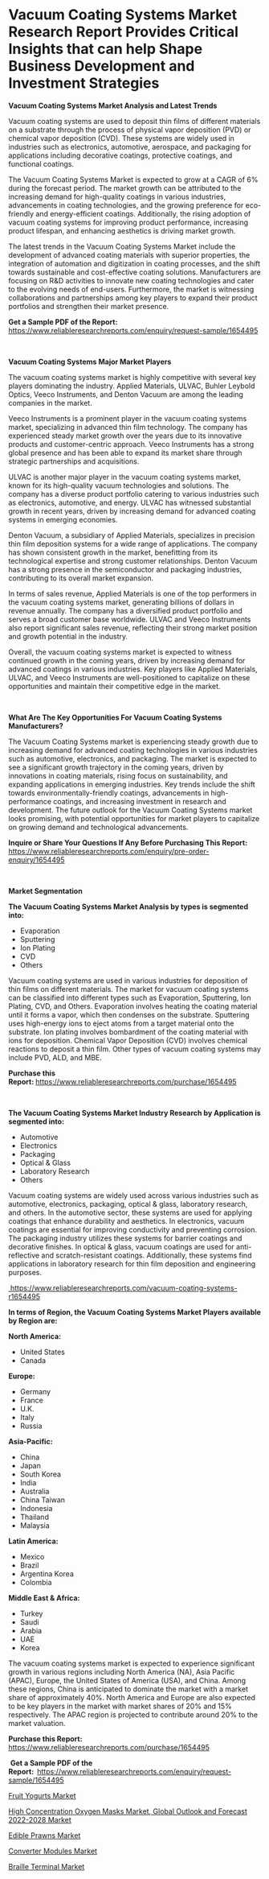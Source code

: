 <p><h1>Vacuum Coating Systems Market Research Report Provides Critical Insights that can help Shape Business Development and Investment Strategies</h1></p><p><strong>Vacuum Coating Systems Market Analysis and Latest Trends</strong></p>
<p><p>Vacuum coating systems are used to deposit thin films of different materials on a substrate through the process of physical vapor deposition (PVD) or chemical vapor deposition (CVD). These systems are widely used in industries such as electronics, automotive, aerospace, and packaging for applications including decorative coatings, protective coatings, and functional coatings. </p><p>The Vacuum Coating Systems Market is expected to grow at a CAGR of 6% during the forecast period. The market growth can be attributed to the increasing demand for high-quality coatings in various industries, advancements in coating technologies, and the growing preference for eco-friendly and energy-efficient coatings. Additionally, the rising adoption of vacuum coating systems for improving product performance, increasing product lifespan, and enhancing aesthetics is driving market growth.</p><p>The latest trends in the Vacuum Coating Systems Market include the development of advanced coating materials with superior properties, the integration of automation and digitization in coating processes, and the shift towards sustainable and cost-effective coating solutions. Manufacturers are focusing on R&D activities to innovate new coating technologies and cater to the evolving needs of end-users. Furthermore, the market is witnessing collaborations and partnerships among key players to expand their product portfolios and strengthen their market presence.</p></p>
<p><strong>Get a Sample PDF of the Report:&nbsp;</strong> <a href="https://www.reliableresearchreports.com/enquiry/request-sample/1654495">https://www.reliableresearchreports.com/enquiry/request-sample/1654495</a></p>
<p>&nbsp;</p>
<p><strong>Vacuum Coating Systems Major Market Players</strong></p>
<p><p>The vacuum coating systems market is highly competitive with several key players dominating the industry. Applied Materials, ULVAC, Buhler Leybold Optics, Veeco Instruments, and Denton Vacuum are among the leading companies in the market.</p><p>Veeco Instruments is a prominent player in the vacuum coating systems market, specializing in advanced thin film technology. The company has experienced steady market growth over the years due to its innovative products and customer-centric approach. Veeco Instruments has a strong global presence and has been able to expand its market share through strategic partnerships and acquisitions.</p><p>ULVAC is another major player in the vacuum coating systems market, known for its high-quality vacuum technologies and solutions. The company has a diverse product portfolio catering to various industries such as electronics, automotive, and energy. ULVAC has witnessed substantial growth in recent years, driven by increasing demand for advanced coating systems in emerging economies.</p><p>Denton Vacuum, a subsidiary of Applied Materials, specializes in precision thin film deposition systems for a wide range of applications. The company has shown consistent growth in the market, benefitting from its technological expertise and strong customer relationships. Denton Vacuum has a strong presence in the semiconductor and packaging industries, contributing to its overall market expansion.</p><p>In terms of sales revenue, Applied Materials is one of the top performers in the vacuum coating systems market, generating billions of dollars in revenue annually. The company has a diversified product portfolio and serves a broad customer base worldwide. ULVAC and Veeco Instruments also report significant sales revenue, reflecting their strong market position and growth potential in the industry.</p><p>Overall, the vacuum coating systems market is expected to witness continued growth in the coming years, driven by increasing demand for advanced coatings in various industries. Key players like Applied Materials, ULVAC, and Veeco Instruments are well-positioned to capitalize on these opportunities and maintain their competitive edge in the market.</p></p>
<p>&nbsp;</p>
<p><strong>What Are The Key Opportunities For Vacuum Coating Systems Manufacturers?</strong></p>
<p><p>The Vacuum Coating Systems market is experiencing steady growth due to increasing demand for advanced coating technologies in various industries such as automotive, electronics, and packaging. The market is expected to see a significant growth trajectory in the coming years, driven by innovations in coating materials, rising focus on sustainability, and expanding applications in emerging industries. Key trends include the shift towards environmentally-friendly coatings, advancements in high-performance coatings, and increasing investment in research and development. The future outlook for the Vacuum Coating Systems market looks promising, with potential opportunities for market players to capitalize on growing demand and technological advancements.</p></p>
<p><strong>Inquire or Share Your Questions If Any Before Purchasing This Report:</strong> <a href="https://www.reliableresearchreports.com/enquiry/pre-order-enquiry/1654495">https://www.reliableresearchreports.com/enquiry/pre-order-enquiry/1654495</a></p>
<p>&nbsp;</p>
<p><strong>Market Segmentation</strong></p>
<p><strong>The Vacuum Coating Systems Market Analysis by types is segmented into:</strong></p>
<p><ul><li>Evaporation</li><li>Sputtering</li><li>Ion Plating</li><li>CVD</li><li>Others</li></ul></p>
<p><p>Vacuum coating systems are used in various industries for deposition of thin films on different materials. The market for vacuum coating systems can be classified into different types such as Evaporation, Sputtering, Ion Plating, CVD, and Others. Evaporation involves heating the coating material until it forms a vapor, which then condenses on the substrate. Sputtering uses high-energy ions to eject atoms from a target material onto the substrate. Ion plating involves bombardment of the coating material with ions for deposition. Chemical Vapor Deposition (CVD) involves chemical reactions to deposit a thin film. Other types of vacuum coating systems may include PVD, ALD, and MBE.</p></p>
<p><strong>Purchase this Report:&nbsp;</strong><a href="https://www.reliableresearchreports.com/purchase/1654495">https://www.reliableresearchreports.com/purchase/1654495</a></p>
<p>&nbsp;</p>
<p><strong>The Vacuum Coating Systems Market Industry Research by Application is segmented into:</strong></p>
<p><ul><li>Automotive</li><li>Electronics</li><li>Packaging</li><li>Optical & Glass</li><li>Laboratory Research</li><li>Others</li></ul></p>
<p><p>Vacuum coating systems are widely used across various industries such as automotive, electronics, packaging, optical & glass, laboratory research, and others. In the automotive sector, these systems are used for applying coatings that enhance durability and aesthetics. In electronics, vacuum coatings are essential for improving conductivity and preventing corrosion. The packaging industry utilizes these systems for barrier coatings and decorative finishes. In optical & glass, vacuum coatings are used for anti-reflective and scratch-resistant coatings. Additionally, these systems find applications in laboratory research for thin film deposition and engineering purposes.</p></p>
<p><a href="https://www.reliableresearchreports.com/vacuum-coating-systems-r1654495">&nbsp;https://www.reliableresearchreports.com/vacuum-coating-systems-r1654495</a></p>
<p><strong>In terms of Region, the Vacuum Coating Systems Market Players available by Region are:</strong></p>
<p>
    <p> <strong> North America: </strong>
        <ul>
            <li>United States</li>
            <li>Canada</li>
        </ul>
        </p> 
    <p> <strong> Europe: </strong>
        <ul>
            <li>Germany</li>
            <li>France</li>
            <li>U.K.</li>
            <li>Italy</li>
            <li>Russia</li>
        </ul>
        </p> 
    <p> <strong> Asia-Pacific: </strong>
        <ul>
            <li>China</li>
            <li>Japan</li>
            <li>South Korea</li>
            <li>India</li>
            <li>Australia</li>
            <li>China Taiwan</li>
            <li>Indonesia</li>
            <li>Thailand</li>
            <li>Malaysia</li>
        </ul>
        </p> 
    <p> <strong> Latin America: </strong>
        <ul>
            <li>Mexico</li>
            <li>Brazil</li>
            <li>Argentina Korea</li>
            <li>Colombia</li>
        </ul>
        </p> 
    <p> <strong> Middle East & Africa: </strong>
        <ul>
            <li>Turkey</li>
            <li>Saudi</li>
            <li>Arabia</li>
            <li>UAE</li>
            <li>Korea</li>
        </ul>
    </p>
    </p>
<p><p>The vacuum coating systems market is expected to experience significant growth in various regions including North America (NA), Asia Pacific (APAC), Europe, the United States of America (USA), and China. Among these regions, China is anticipated to dominate the market with a market share of approximately 40%. North America and Europe are also expected to be key players in the market with market shares of 20% and 15% respectively. The APAC region is projected to contribute around 20% to the market valuation.</p></p>
<p><strong>Purchase this Report: </strong><a href="https://www.reliableresearchreports.com/purchase/1654495">https://www.reliableresearchreports.com/purchase/1654495</a></p>
<p>&nbsp;<strong>Get a Sample PDF of the Report:&nbsp;&nbsp;</strong><a href="https://www.reliableresearchreports.com/enquiry/request-sample/1654495">https://www.reliableresearchreports.com/enquiry/request-sample/1654495</a></p>
<p><strong></strong></p>
<p><p><a href="https://github.com/ifhhndtz21/Market-Research-Report-List-1/blob/main/fruit-yogurts-market.md">Fruit Yogurts Market</a></p><p><a href="https://www.linkedin.com/pulse/high-concentration-oxygen-masks-market-global-outlook-forecast-eebse">High Concentration Oxygen Masks Market, Global Outlook and Forecast 2022-2028 Market</a></p><p><a href="https://github.com/belaayi865/Market-Research-Report-List-1/blob/main/edible-prawns-market.md">Edible Prawns Market</a></p><p><a href="https://issuu.com/reportprime-2/docs/converter-modules-market-size-2030.pptx">Converter Modules Market</a></p><p><a href="https://issuu.com/reportprime-2/docs/braille-terminal-market-size-2030.pptx">Braille Terminal Market</a></p></p>
